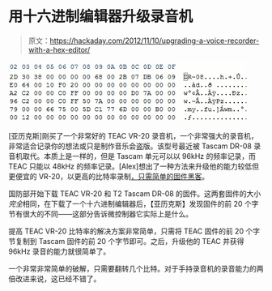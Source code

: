 # 用十六进制编辑器升级录音机

> 原文：<https://hackaday.com/2012/11/10/upgrading-a-voice-recorder-with-a-hex-editor/>

![](img/cc5dbda907a4615293db4fe75b4a59b8.png "hex")

[亚历克斯]刚买了一个非常好的 TEAC VR-20 录音机，一个非常强大的录音机，非常适合记录你的想法或只是制作音乐会盗版。该型号最近被 Tascam DR-08 录音机取代。本质上是一样的，但是 Tascam 单元可以以 96kHz 的频率记录，而 TEAC 只能以 48kHz 的频率记录。[Alex]想出了一种方法来升级他的能力较低但更便宜的 VR-20，以更高的比特率录制[，只需简单的固件黑客](http://www.tehack.blogspot.com/p/the-hack.html)。

国防部开始下载 TEAC VR-20 和 T2 Tascam DR-08 的固件。这两套固件的大小*完全*相同，在下载了一个十六进制编辑器后，【亚历克斯】发现固件的前 20 个字节有很大的不同——这部分告诉微控制器它实际上是什么。

提高 TEAC VR-20 比特率的解决方案非常简单，只需将 TEAC 固件的前 20 个字节复制到 Tascam 固件的前 20 个字节即可。之后，升级他的 TEAC 并获得 96kHz 录音的能力就很简单了。

一个非常非常简单的破解，只需要翻转几个比特。对于手持录音机的录音能力的两倍改进来说，这已经不错了。
